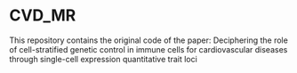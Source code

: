 # CVD_MR
This repository contains the original code of the paper: Deciphering the role of cell-stratified genetic control in immune cells for cardiovascular diseases through single-cell expression quantitative trait loci
